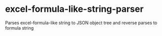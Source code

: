 # excel-formula-like-string-parser
Parses excel-formula-like string to JSON object tree and reverse parses to formula string 

